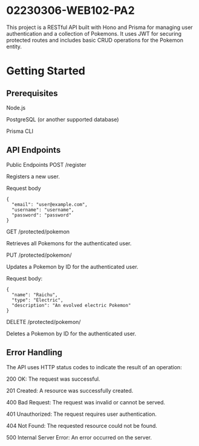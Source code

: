 ﻿# 02230306-WEB102-PA2

This project is a RESTful API built with Hono and Prisma for managing user authentication and a collection of Pokemons. It uses JWT for securing protected routes and includes basic CRUD operations for the Pokemon entity.

# Getting Started
## Prerequisites
Node.js

PostgreSQL (or another supported database)

Prisma CLI

## API Endpoints
Public Endpoints
POST /register

Registers a new user.

Request body
```
{
  "email": "user@example.com",
  "username": "username",
  "password": "password"
}
```
GET /protected/pokemon

Retrieves all Pokemons for the authenticated user.

PUT /protected/pokemon/

Updates a Pokemon by ID for the authenticated user.

Request body:
```
{
  "name": "Raichu",
  "type": "Electric",
  "description": "An evolved electric Pokemon"
}
```
DELETE /protected/pokemon/

Deletes a Pokemon by ID for the authenticated user.

## Error Handling
The API uses HTTP status codes to indicate the result of an operation:

200 OK: The request was successful.

201 Created: A resource was successfully created.

400 Bad Request: The request was invalid or cannot be served.

401 Unauthorized: The request requires user authentication.

404 Not Found: The requested resource could not be found.

500 Internal Server Error: An error occurred on the server.

